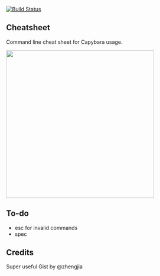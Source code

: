 [![Build Status](https://travis-ci.org/katmutua/cheatsheet.svg?branch=master)](https://travis-ci.org/katmutua/cheatsheet)

Cheatsheet
----------

Command line cheat sheet for Capybara usage.

<img src="http://i.imgur.com/pwrUd4p.png" width="400" margin-left="50px">


To-do
-----
* esc for invalid commands
* spec

Credits
-------
Super useful Gist by @zhengjia
